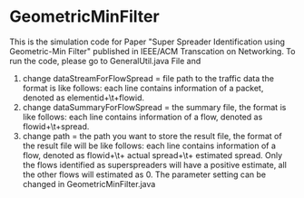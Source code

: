 # GeometricMinFilter
This is the simulation code for Paper "Super Spreader Identification using Geometric-Min Filter" published in IEEE/ACM Transcation on Networking. 
To run the code, please go to GeneralUtil.java File and 
1. change dataStreamForFlowSpread = file path to the traffic data 
the format is like follows: each line contains information of a packet, denoted as elementid+\t+flowid.
2. change dataSummaryForFlowSpread = the summary file,
the format is like follows: each line contains information of a flow, denoted as flowid+\t+spread.
3. change path = the path you want to store the result file,
the format of the result file will be like follows: each line contains information of a flow, denoted as flowid+\t+ actual spread+\t+ estimated spread.
Only the flows identified as superspreaders will have a positive estimate, all the other flows will estimated as 0.
The parameter setting can be changed in GeometricMinFilter.java
